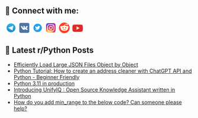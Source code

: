 ## 🔎 Connect with me:
[<img src="https://github.com/bullbesh/bullbesh/blob/main/images/Telegram.png" width="32" height="32" />](https://t.me/bullbesh)
[<img src="https://github.com/bullbesh/bullbesh/blob/main/images/VK.png" width="32" height="32" />](https://vk.com/bullbesh)
[<img src="https://github.com/bullbesh/bullbesh/blob/main/images/Twitter.png" width="32" height="32" />](https://twitter.com/bullbesh1)
[<img src="https://github.com/bullbesh/bullbesh/blob/main/images/Instagram.png" width="32" height="32" />](https://www.instagram.com/bullbesh)
[<img src="https://github.com/bullbesh/bullbesh/blob/main/images/Reddit.png" width="32" height="32" />](https://www.reddit.com/user/bullbesh)
[<img src="https://github.com/bullbesh/bullbesh/blob/main/images/YouTube.png" width="32" height="32" />](https://www.youtube.com/channel/UCtfjRs6uzgq5mfm8S06WTcg)

## 📕 Latest r/Python Posts
<!-- BLOG-POST-LIST:START -->
- [Efficiently Load Large JSON Files Object by Object](https://www.reddit.com/r/Python/comments/15hm7rg/efficiently_load_large_json_files_object_by_object/)
- [Python Tutorial: How to create an address cleaner with ChatGPT API and Python - Beginner Friendly](https://www.reddit.com/r/Python/comments/15hm5ji/python_tutorial_how_to_create_an_address_cleaner/)
- [Python 3.11 in production](https://www.reddit.com/r/Python/comments/15hkug7/python_311_in_production/)
- [Introducing UnifyIQ : Open Source Knowledge Assistant written in Python](https://www.reddit.com/r/Python/comments/15hghkn/introducing_unifyiq_open_source_knowledge/)
- [How do you add min_range to the below code? Can someone please help?](https://www.reddit.com/r/Python/comments/15hep04/how_do_you_add_min_range_to_the_below_code_can/)
<!-- BLOG-POST-LIST:END -->
